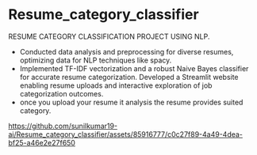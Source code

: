 # Resume_category_classifier
  RESUME CATEGORY CLASSIFICATION PROJECT USING NLP.
  
* Conducted data analysis and preprocessing for diverse resumes, optimizing data for NLP techniques like spacy.
* Implemented TF-IDF vectorization and a robust Naive Bayes classifier for accurate resume categorization. Developed a Streamlit website enabling resume uploads and interactive exploration of job categorization outcomes.
* once you upload your resume it analysis the resume provides suited category.

https://github.com/sunilkumar19-ai/Resume_category_classifier/assets/85916777/c0c27f89-4a49-4dea-bf25-a46e2e27f650

